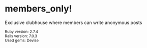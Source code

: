 # members_only!
Exclusive clubhouse where members can write anonymous posts

<sup>Ruby version: 2.7.4</sup><br>
<sup>Rails version: 7.0.3</sup><br>
<sup>Used gems: Devise</sup><br>
